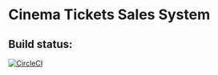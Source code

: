 # Cinema Tickets Sales System
## Build status: 
[![CircleCI](https://circleci.com/gh/pwr-piisw/piisw_app/tree/master.svg?style=svg&circle-token=a588a8588b64e62a101721eb308624765d91cc3e)](https://circleci.com/gh/pwr-piisw/piisw_app/tree/master)
